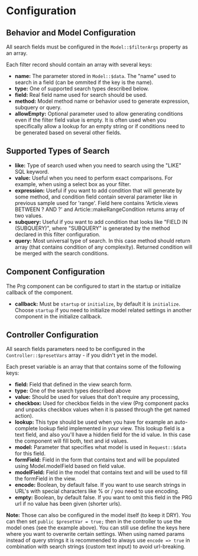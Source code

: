 Configuration
=============

Behavior and Model Configuration
--------------------------------

All search fields must be configured in the ```Model::$filterArgs``` property as an array.

Each filter record should contain an array with several keys:

* **name:** The parameter stored in ```Model::$data```. The "name" used to search in a field (can be ommited if the key is the name).
* **type:** One of supported search types described below.
* **field:** Real field name used for search should be used.
* **method:** Model method name or behavior used to generate expression, subquery or query.
* **allowEmpty:** Optional parameter used to allow generating conditions even if the filter field value is empty. It is often used when you specifically allow a lookup for an empty string or if conditions need to be generated based on several other fields.

Supported Types of Search
-------------------------

* **like:** Type of search used when you need to search using the "LIKE" SQL keyword.
* **value:** Useful when you need to perform exact comparisons. For example, when using a select box as your filter.
* **expression:** Useful if you want to add condition that will generate by some method, and condition field contain several parameter like in previous sample used for 'range'. Field here contains 'Article.views BETWEEN ? AND ?' and Article::makeRangeCondition returns array of two values.
* **subquery:** Useful if you want to add condition that looks like "FIELD IN (SUBQUERY)", where "SUBQUERY" is generated by the method declared in this filter configuration.
* **query:** Most universal type of search. In this case method should return array (that contains condition of any complexity). Returned condition will be merged with the search conditions.

Component Configuration
-----------------------

The Prg component can be configured to start in the startup or initialize callback of the component.

* **callback:** Must be ```startup``` or ```initialize```, by default it is ```initialize```. Choose ```startup``` if you need to initialize model related settings in another component in the initialize callback.

Controller Configuration
------------------------

All search fields parameters need to be configured in the ```Controller::$presetVars``` array - if you didn't yet in the model.

Each preset variable is an array that that contains some of the following keys:

* **field:** Field that defined in the view search form.
* **type:** One of the search types described above
* **value:** Should be used for values that don't require any processing,
* **checkbox:** Used for checkbox fields in the view (Prg component packs and unpacks checkbox values when it is passed through the get named action).
* **lookup:** This type should be used when you have for example an auto-complete lookup field implemented in your view. This lookup field is a text field, and also you'll have a hidden field for the id value. In this case the component will fill both, text and id values.
* **model:** Parameter that specifies what model is used in ```Request::$data``` for this field.
* **formField:** Field in the form that contains text and will be populated using Model.modelField based on field value.
* **modelField:** Field in the model that contains text and will be used to fill the formField in the view.
* **encode:** Boolean, by default false. If you want to use search strings in URL's with special characters like % or / you need to use encoding.
* **empty:** Boolean, by default false. If you want to omit this field in the PRG url if no value has been given (shorter urls).

**Note:** Those can also be configured in the model itself (to keep it DRY). You can then set ```public $presetVar = true;``` then in the controller to use the model ones (see the example above). You can still use define the keys here where you want to overwrite certain settings. When using named params instead of query strings it is recommended to always use ```encode => true``` in combination with search strings (custom text input) to avoid url-breaking.
